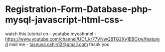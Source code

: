 # Registration-Form-Database-php-mysql-javascript-html-css-

watch this tutorial on - youtube 
mycahnnel - https://www.youtube.com/channel/UCf_kr77VNwQBTG2Xy1EBCkw/featured
mail me - tasnuva.oshin12@gmail.com 
thank you 
